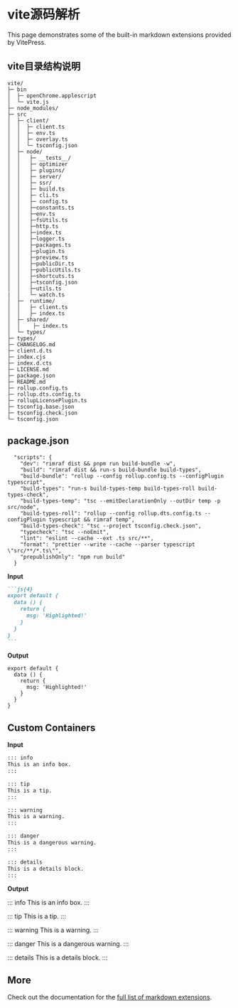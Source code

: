 # vite源码解析

This page demonstrates some of the built-in markdown extensions provided by VitePress.

## vite目录结构说明

```
vite/
├─ bin
│  ├─ openChrome.applescript 
│  └─ vite.js
├─ node_modules/
├─ src
│  ├─ client/
│  │  ├─ client.ts
│  │  ├─ env.ts
│  │  ├─ overlay.ts
│  │  └─ tsconfig.json 
│  ├─ node/
│  │   ├─ __tests__/
│  │   ├─ optimizer 
│  │   ├─ plugins/
│  │   ├─ server/
│  │   ├─ ssr/
│  │   ├─ build.ts
│  │   ├─ cli.ts
│  │   ├─ config.ts
│  │   ├─constants.ts
│  │   ├─env.ts
│  │   ├─fsUtils.ts
│  │   ├─http.ts
│  │   ├─index.ts
│  │   ├─logger.ts
│  │   ├─packages.ts
│  │   ├─plugin.ts
│  │   ├─preview.ts
│  │   ├─publicDir.ts
│  │   ├─publicUtils.ts
│  │   ├─shortcuts.ts
│  │   ├─tsconfig.json
│  │   ├─utils.ts
|  │   └─ watch.ts
│  ├─  runtime/ 
│  │   ├─ client.ts
│  │   ├─ index.ts
│  ├─ shared/
│  │    ├─ index.ts
│  └─ types/
├─ types/
├─ CHANGELOG.md
├─ client.d.ts
├─ index.cjs
├─ index.d.cts
├─ LICENSE.md
├─ package.json
├─ README.md
├─ rollup.config.ts
├─ rollup.dts.config.ts
├─ rollupLicensePlugin.ts
├─ tsconfig.base.json
├─ tsconfig.check.json
└─ tsconfig.json
```

## package.json

```
  "scripts": {
    "dev": "rimraf dist && pnpm run build-bundle -w",
    "build": "rimraf dist && run-s build-bundle build-types",
    "build-bundle": "rollup --config rollup.config.ts --configPlugin typescript",
    "build-types": "run-s build-types-temp build-types-roll build-types-check",
    "build-types-temp": "tsc --emitDeclarationOnly --outDir temp -p src/node",
    "build-types-roll": "rollup --config rollup.dts.config.ts --configPlugin typescript && rimraf temp",
    "build-types-check": "tsc --project tsconfig.check.json",
    "typecheck": "tsc --noEmit",
    "lint": "eslint --cache --ext .ts src/**",
    "format": "prettier --write --cache --parser typescript \"src/**/*.ts\"",
    "prepublishOnly": "npm run build"
  }

```

**Input**

````md
```js{4}
export default {
  data () {
    return {
      msg: 'Highlighted!'
    }
  }
}
```
````

**Output**

```js{4}
export default {
  data () {
    return {
      msg: 'Highlighted!'
    }
  }
}
```

## Custom Containers

**Input**

```md
::: info
This is an info box.
:::

::: tip
This is a tip.
:::

::: warning
This is a warning.
:::

::: danger
This is a dangerous warning.
:::

::: details
This is a details block.
:::
```

**Output**

::: info
This is an info box.
:::

::: tip
This is a tip.
:::

::: warning
This is a warning.
:::

::: danger
This is a dangerous warning.
:::

::: details
This is a details block.
:::

## More

Check out the documentation for the [full list of markdown extensions](https://vitepress.dev/guide/markdown).
